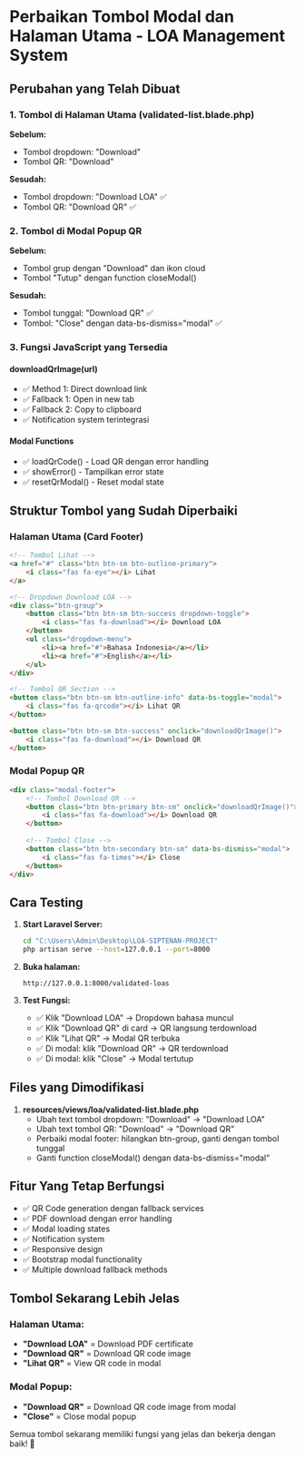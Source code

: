 # Perbaikan Tombol Modal dan Halaman Utama - LOA Management System

## Perubahan yang Telah Dibuat

### 1. Tombol di Halaman Utama (validated-list.blade.php)
**Sebelum:**
- Tombol dropdown: "Download" 
- Tombol QR: "Download"

**Sesudah:**
- Tombol dropdown: "Download LOA" ✅
- Tombol QR: "Download QR" ✅

### 2. Tombol di Modal Popup QR
**Sebelum:**
- Tombol grup dengan "Download" dan ikon cloud
- Tombol "Tutup" dengan function closeModal()

**Sesudah:**
- Tombol tunggal: "Download QR" ✅
- Tombol: "Close" dengan data-bs-dismiss="modal" ✅

### 3. Fungsi JavaScript yang Tersedia

#### downloadQrImage(url)
- ✅ Method 1: Direct download link
- ✅ Fallback 1: Open in new tab
- ✅ Fallback 2: Copy to clipboard
- ✅ Notification system terintegrasi

#### Modal Functions
- ✅ loadQrCode() - Load QR dengan error handling
- ✅ showError() - Tampilkan error state
- ✅ resetQrModal() - Reset modal state

## Struktur Tombol yang Sudah Diperbaiki

### Halaman Utama (Card Footer)
```html
<!-- Tombol Lihat -->
<a href="#" class="btn btn-sm btn-outline-primary">
    <i class="fas fa-eye"></i> Lihat
</a>

<!-- Dropdown Download LOA -->
<div class="btn-group">
    <button class="btn btn-sm btn-success dropdown-toggle">
        <i class="fas fa-download"></i> Download LOA
    </button>
    <ul class="dropdown-menu">
        <li><a href="#">Bahasa Indonesia</a></li>
        <li><a href="#">English</a></li>
    </ul>
</div>

<!-- Tombol QR Section -->
<button class="btn btn-sm btn-outline-info" data-bs-toggle="modal">
    <i class="fas fa-qrcode"></i> Lihat QR
</button>

<button class="btn btn-sm btn-success" onclick="downloadQrImage()">
    <i class="fas fa-download"></i> Download QR
</button>
```

### Modal Popup QR
```html
<div class="modal-footer">
    <!-- Tombol Download QR -->
    <button class="btn btn-primary btn-sm" onclick="downloadQrImage()">
        <i class="fas fa-download"></i> Download QR
    </button>
    
    <!-- Tombol Close -->
    <button class="btn btn-secondary btn-sm" data-bs-dismiss="modal">
        <i class="fas fa-times"></i> Close
    </button>
</div>
```

## Cara Testing

1. **Start Laravel Server:**
   ```bash
   cd "C:\Users\Admin\Desktop\LOA-SIPTENAN-PROJECT"
   php artisan serve --host=127.0.0.1 --port=8000
   ```

2. **Buka halaman:**
   ```
   http://127.0.0.1:8000/validated-loas
   ```

3. **Test Fungsi:**
   - ✅ Klik "Download LOA" → Dropdown bahasa muncul
   - ✅ Klik "Download QR" di card → QR langsung terdownload
   - ✅ Klik "Lihat QR" → Modal QR terbuka
   - ✅ Di modal: klik "Download QR" → QR terdownload
   - ✅ Di modal: klik "Close" → Modal tertutup

## Files yang Dimodifikasi

1. **resources/views/loa/validated-list.blade.php**
   - Ubah text tombol dropdown: "Download" → "Download LOA"
   - Ubah text tombol QR: "Download" → "Download QR"  
   - Perbaiki modal footer: hilangkan btn-group, ganti dengan tombol tunggal
   - Ganti function closeModal() dengan data-bs-dismiss="modal"

## Fitur Yang Tetap Berfungsi

- ✅ QR Code generation dengan fallback services
- ✅ PDF download dengan error handling
- ✅ Modal loading states
- ✅ Notification system
- ✅ Responsive design
- ✅ Bootstrap modal functionality
- ✅ Multiple download fallback methods

## Tombol Sekarang Lebih Jelas

### Halaman Utama:
- **"Download LOA"** = Download PDF certificate
- **"Download QR"** = Download QR code image
- **"Lihat QR"** = View QR code in modal

### Modal Popup:
- **"Download QR"** = Download QR code image from modal
- **"Close"** = Close modal popup

Semua tombol sekarang memiliki fungsi yang jelas dan bekerja dengan baik! 🎉
